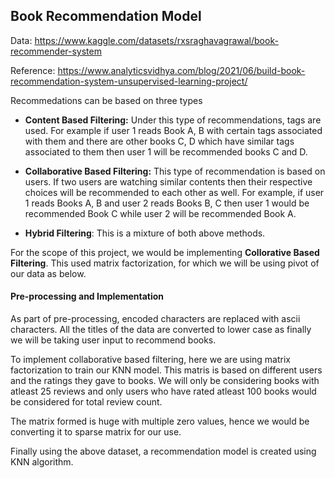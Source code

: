 
## Book Recommendation Model

Data: https://www.kaggle.com/datasets/rxsraghavagrawal/book-recommender-system

Reference: https://www.analyticsvidhya.com/blog/2021/06/build-book-recommendation-system-unsupervised-learning-project/

Recommedations can be based on three types

- **Content Based Filtering:** Under this type of recommendations, tags are used. For example if user 1 reads Book A, B with certain tags associated with them and there are other books C, D which have similar tags associated to them then user 1 will be recommended books C and D.


- **Collaborative Based Filtering:** This type of recommendation is based on users. If two users are watching similar contents then their respective choices will be recommended to each other as well. For example, if user 1 reads Books A, B and user 2 reads Books B, C then user 1 would be recommended Book C while user 2 will be recommended Book A.


- **Hybrid Filtering**: This is a mixture of both above methods.

For the scope of this project, we would be implementing **Collorative Based Filtering**. This used matrix factorization, for which we will be using pivot of our data as below.

#### Pre-processing and Implementation

As part of pre-processing, encoded characters are replaced with ascii characters. All the titles of the data are converted to lower case as finally we will be taking user input to recommend books.

To implement collaborative based filtering, here we are using matrix factorization to train our KNN model. This matris is based on different users and the ratings they gave to books. We will only be considering books with atleast 25 reviews and only users who have rated atleast 100 books would be considered for total review count.

The matrix formed is huge with multiple zero values, hence we would be converting it to sparse matrix for our use.

Finally using the above dataset, a recommendation model is created using KNN algorithm.
